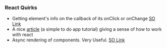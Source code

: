 ### React Quirks

- Getting element's info on the callback of its onClick or onChange [SO Link](http://stackoverflow.com/a/20383295/3248247)
- A nice [article](https://www.kirupa.com/react/simple_todo_app_react.htm) (a simple to do app tutorial) giving a sense of how to work with react
- Async rendering of components. Very Useful. [SO Link](http://stackoverflow.com/questions/27192621/reactjs-async-rendering-of-components)
